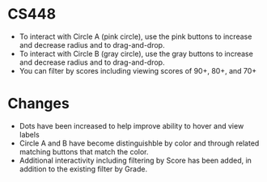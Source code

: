 # CS448
* To interact with Circle A (pink circle), use the pink buttons to increase and decrease radius and to drag-and-drop.
* To interact with Circle B (gray circle), use the gray buttons to increase and decrease radius and to drag-and-drop.
* You can filter by scores including viewing scores of 90+, 80+, and 70+

# Changes
* Dots have been increased to help improve ability to hover and view labels
* Circle A and B have become distinguishble by color and through related matching buttons that match the color.
* Additional interactivity including filtering by Score has been added, in addition to the existing filter by Grade.